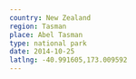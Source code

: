 ```yaml
---
country: New Zealand
region: Tasman
place: Abel Tasman
type: national park
date: 2014-10-25
latlng: -40.991605,173.009592
---
```

